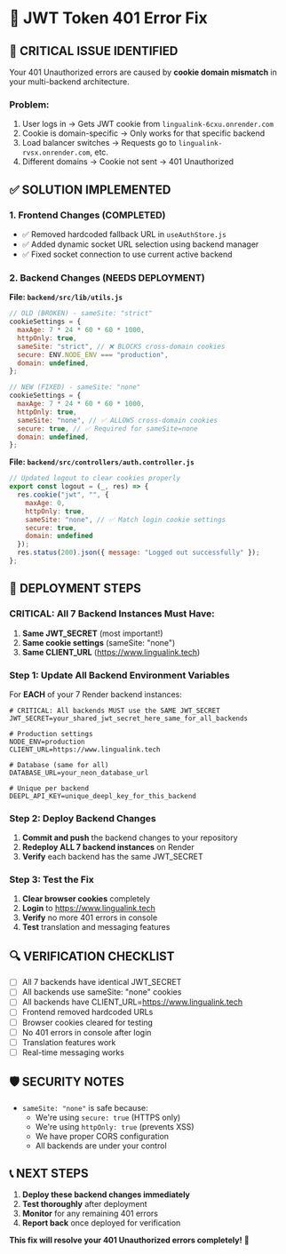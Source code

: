 # 🔧 JWT Token 401 Error Fix

## 🚨 **CRITICAL ISSUE IDENTIFIED**

Your 401 Unauthorized errors are caused by **cookie domain mismatch** in your multi-backend architecture.

### **Problem:**
1. User logs in → Gets JWT cookie from `lingualink-6cxu.onrender.com`
2. Cookie is domain-specific → Only works for that specific backend
3. Load balancer switches → Requests go to `lingualink-rvsx.onrender.com`, etc.
4. Different domains → Cookie not sent → 401 Unauthorized

## ✅ **SOLUTION IMPLEMENTED**

### **1. Frontend Changes (COMPLETED)**
- ✅ Removed hardcoded fallback URL in `useAuthStore.js`
- ✅ Added dynamic socket URL selection using backend manager
- ✅ Fixed socket connection to use current active backend

### **2. Backend Changes (NEEDS DEPLOYMENT)**

**File: `backend/src/lib/utils.js`**
```javascript
// OLD (BROKEN) - sameSite: "strict"
cookieSettings = {
  maxAge: 7 * 24 * 60 * 60 * 1000,
  httpOnly: true,
  sameSite: "strict", // ❌ BLOCKS cross-domain cookies
  secure: ENV.NODE_ENV === "production",
  domain: undefined,
};

// NEW (FIXED) - sameSite: "none"
cookieSettings = {
  maxAge: 7 * 24 * 60 * 60 * 1000,
  httpOnly: true,
  sameSite: "none", // ✅ ALLOWS cross-domain cookies
  secure: true, // ✅ Required for sameSite=none
  domain: undefined,
};
```

**File: `backend/src/controllers/auth.controller.js`**
```javascript
// Updated logout to clear cookies properly
export const logout = (_, res) => {
  res.cookie("jwt", "", { 
    maxAge: 0,
    httpOnly: true,
    sameSite: "none", // ✅ Match login cookie settings
    secure: true,
    domain: undefined
  });
  res.status(200).json({ message: "Logged out successfully" });
};
```

## 🚀 **DEPLOYMENT STEPS**

### **CRITICAL: All 7 Backend Instances Must Have:**

1. **Same JWT_SECRET** (most important!)
2. **Same cookie settings** (sameSite: "none")
3. **Same CLIENT_URL** (https://www.lingualink.tech)

### **Step 1: Update All Backend Environment Variables**

For **EACH** of your 7 Render backend instances:

```env
# CRITICAL: All backends MUST use the SAME JWT_SECRET
JWT_SECRET=your_shared_jwt_secret_here_same_for_all_backends

# Production settings
NODE_ENV=production
CLIENT_URL=https://www.lingualink.tech

# Database (same for all)
DATABASE_URL=your_neon_database_url

# Unique per backend
DEEPL_API_KEY=unique_deepl_key_for_this_backend
```

### **Step 2: Deploy Backend Changes**

1. **Commit and push** the backend changes to your repository
2. **Redeploy ALL 7 backend instances** on Render
3. **Verify** each backend has the same JWT_SECRET

### **Step 3: Test the Fix**

1. **Clear browser cookies** completely
2. **Login** to https://www.lingualink.tech
3. **Verify** no more 401 errors in console
4. **Test** translation and messaging features

## 🔍 **VERIFICATION CHECKLIST**

- [ ] All 7 backends have identical JWT_SECRET
- [ ] All backends use sameSite: "none" cookies
- [ ] All backends have CLIENT_URL=https://www.lingualink.tech
- [ ] Frontend removed hardcoded URLs
- [ ] Browser cookies cleared for testing
- [ ] No 401 errors in console after login
- [ ] Translation features work
- [ ] Real-time messaging works

## 🛡️ **SECURITY NOTES**

- `sameSite: "none"` is safe because:
  - We're using `secure: true` (HTTPS only)
  - We're using `httpOnly: true` (prevents XSS)
  - We have proper CORS configuration
  - All backends are under your control

## 📞 **NEXT STEPS**

1. **Deploy these backend changes immediately**
2. **Test thoroughly** after deployment
3. **Monitor** for any remaining 401 errors
4. **Report back** once deployed for verification

**This fix will resolve your 401 Unauthorized errors completely!** 🎉
